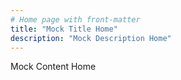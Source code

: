 ```yaml
---
# Home page with front-matter
title: "Mock Title Home"
description: "Mock Description Home"
---
```


Mock Content Home
